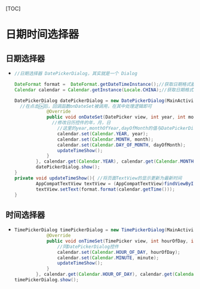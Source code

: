 [TOC]

# 日期时间选择器

## 日期选择器

* ~~~java
  //日期选择器 DatePickerDialog，其实就是一个 Dialog

  DateFormat format =  DateFormat.getDateTimeInstance();//获取日期格式器对象
  Calendar calendar = Calendar.getInstance(Locale.CHINA);//获取日期格式器对象

  DatePickerDialog datePickerDialog = new DatePickerDialog(MainActivity.this, new DatePickerDialog.OnDateSetListener() {
    //在点击🆗后，回调函数onDateSet被调用，在其中处理逻辑即可
              @Override
              public void onDateSet(DatePicker view, int year, int month, int dayOfMonth) {
  				//修改日历控件的年，月，日
                  //这里的year,monthOfYear,dayOfMonth的值与DatePickerDialog控件设置的最新值一致
                  calendar.set(Calendar.YEAR, year);
                  calendar.set(Calendar.MONTH, month);
                  calendar.set(Calendar.DAY_OF_MONTH, dayOfMonth);
                  updateTimeShow();
              }
          }, calendar.get(Calendar.YEAR), calendar.get(Calendar.MONTH), calendar.get(Calendar.DAY_OF_MONTH));
          datePickerDialog.show();
  }
  private void updateTimeShow(){ //将页面TextView的显示更新为最新时间
          AppCompatTextView textView = (AppCompatTextView)findViewById(R.id.textView);
          textView.setText(format.format(calendar.getTime()));
  }
  ~~~

## 时间选择器

* ~~~java
  TimePickerDialog timePickerDialog = new TimePickerDialog(MainActivity.this, new TimePickerDialog.OnTimeSetListener() {
              @Override
              public void onTimeSet(TimePicker view, int hourOfDay, int minute) {
                  //同DatePickerDialog控件
                  calendar.set(Calendar.HOUR_OF_DAY, hourOfDay);
                  calendar.set(Calendar.MINUTE, minute);
                  updateTimeShow();
              }
          }, calendar.get(Calendar.HOUR_OF_DAY), calendar.get(Calendar.MINUTE), true);
  timePickerDialog.show();
  ~~~

  ​